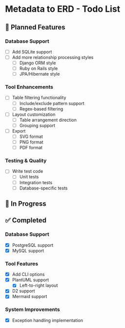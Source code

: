 # Metadata to ERD - Todo List

## 🚀 Planned Features

### Database Support

- [ ] Add SQLite support
- [ ] Add more relationship processing styles
  - [ ] Django ORM style
  - [ ] Ruby on Rails style
  - [ ] JPA/Hibernate style

### Tool Enhancements

- [ ] Table filtering functionality
  - [ ] Include/exclude pattern support
  - [ ] Regex-based filtering
- [ ] Layout customization
  - [ ] Table arrangement direction
  - [ ] Grouping support
- [ ] Export
  - [ ] SVG format
  - [ ] PNG format
  - [ ] PDF format

### Testing & Quality

- [ ] Write test code
  - [ ] Unit tests
  - [ ] Integration tests
  - [ ] Database-specific tests

## 🔄 In Progress

## ✅ Completed

### Database Support

- [x] PostgreSQL support
- [x] MySQL support

### Tool Features

- [x] Add CLI options
- [x] PlantUML support
  - [x] Left-to-right layout
- [x] D2 support
- [x] Mermaid support

### System Improvements

- [x] Exception handling implementation
